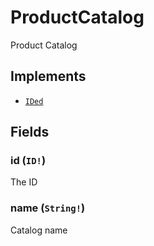 # ProductCatalog

Product Catalog

## Implements

- [`IDed`](../interface/ided.md)

## Fields

### id (`ID!`)
The ID

### name (`String!`)
Catalog name
